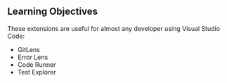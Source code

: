 ## Learning Objectives

These extensions are useful for almost any developer using Visual Studio Code:

* GitLens
* Error Lens
* Code Runner
* Test Explorer